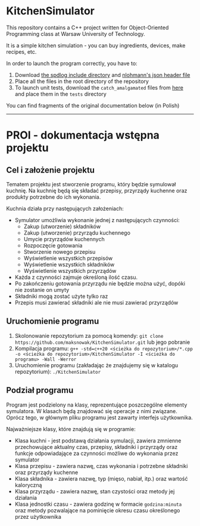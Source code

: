 # KitchenSimulator

This repository contains a C++ project written for Object-Oriented Programming class at Warsaw University of Technology.

It is a simple kitchen simulation - you can buy ingredients, devices, make recipes, etc.

In order to launch the program correctly, you have to:

1. Download [the spdlog include directory](https://github.com/gabime/spdlog/tree/v1.x/include/spdlog) and [nlohmann's json header file](https://github.com/nlohmann/json/blob/develop/single_include/nlohmann/json.hpp) 
2. Place all the files in the root directory of the repository
3. To launch unit tests, download the `catch_amalgamated` files from [here](https://github.com/catchorg/Catch2/tree/devel/extras) and place them in the `tests` directory

You can find fragments of the original documentation below (in Polish)

---

# PROI - dokumentacja wstępna projektu

## Cel i założenie projektu

Tematem projektu jest stworzenie programu, który będzie symulował kuchnię. Na kuchnię będą się składać przepisy, przyrządy kuchenne oraz produkty potrzebne do ich wykonania.

Kuchnia działa przy następujących założeniach:
- Symulator umożliwia wykonanie jednej z następujących czynności:
    - Zakup (utworzenie) składników
    - Zakup (utworzenie) przyrządu kuchennego
    - Umycie przyrządów kuchennych
    - Rozpoczęcie gotowania
    - Stworzenie nowego przepisu
    - Wyświetlenie wszystkich przepisów
    - Wyświetlenie wszystkich składników
    - Wyświetlenie wszystkich przyrządów
- Każda z czynności zajmuje określoną ilość czasu.
- Po zakończeniu gotowania przyrządu nie będzie można użyć, dopóki nie zostanie on umyty
- Składniki mogą zostać użyte tylko raz
- Przepis musi zawierać składniki ale nie musi zawierać przyrządów

## Uruchomienie programu

1. Skolonowanie repozytorium za pomocą komendy: `git clone https://github.com/maksnowak/KitchenSimulator.git` lub jego pobranie
2. Kompilacja programu: `g++ -std=c++20 <ścieżka do repozytorium>/*.cpp -o <ścieżka do repozytorium>/KitchenSimulator -I <ścieżka do programu> -Wall -Werror`
3. Uruchomienie programu (zakładając że znajdujemy się w katalogu repozytorium): `./KitchenSimulator`

## Podział programu

Program jest podzielony na klasy, reprezentujące poszczególne elementy symulatora. W klasach będą znajdować się operacje z nimi związane.
Oprócz tego, w głównym pliku programu jest zawarty interfejs użytkownika.

Najważniejsze klasy, które znajdują się w programie:
- Klasa kuchni - jest podstawą działania symulacji, zawiera zmnienne przechowujące aktualny czas, przepisy, składniki i przyrządy oraz funkcje odpowiadające za czynności możliwe do wykonania przez symulator
- Klasa przepisu - zawiera nazwę, czas wykonania i potrzebne składniki oraz przyrządy kuchenne
- Klasa składnika - zawiera nazwę, typ (mięso, nabiał, itp.) oraz wartość kaloryczną
- Klasa przyrządu - zawiera nazwę, stan czystości oraz metody jej działania
- Klasa jednostki czasu - zawiera godzinę w formacie `godzina:minuta` oraz metody pozwalające na pominięcie okresu czasu określonego przez użytkownika
